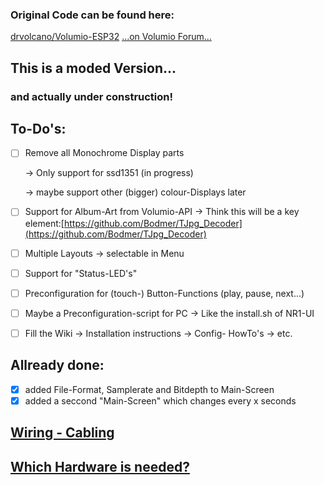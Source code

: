 ### Original Code can be found here:
[drvolcano/Volumio-ESP32](https://github.com/drvolcano/Volumio-ESP32)
[...on Volumio Forum...](https://community.volumio.org/t/wifi-remote-for-volumio-based-on-esp32-and-oled/39146)

## This is a moded Version...
### and actually under construction!

## To-Do's:

- [ ] Remove all Monochrome Display parts 

  -> Only support for ssd1351 (in progress)

  -> maybe support other (bigger) colour-Displays later
- [ ] Support for Album-Art from Volumio-API
    -> Think this will be a key element:[https://github.com/Bodmer/TJpg_Decoder](https://github.com/Bodmer/TJpg_Decoder)
- [ ] Multiple Layouts
    -> selectable in Menu
- [ ] Support for "Status-LED's"
- [ ] Preconfiguration for (touch-) Button-Functions (play, pause, next...)
- [ ] Maybe a Preconfiguration-script for PC
    -> Like the install.sh of NR1-UI
- [ ] Fill the Wiki
    -> Installation instructions
    -> Config- HowTo's
    -> etc.

## Allready done:

- [x] added File-Format, Samplerate and Bitdepth to Main-Screen
- [x] added a seccond "Main-Screen" which changes every x seconds

## [Wiring - Cabling](https://github.com/Maschine2501/Volumio-ESP32/wiki/Wiring)

## [Which Hardware is needed?](https://github.com/Maschine2501/Volumio-ESP32/wiki/Used-Hardware)

